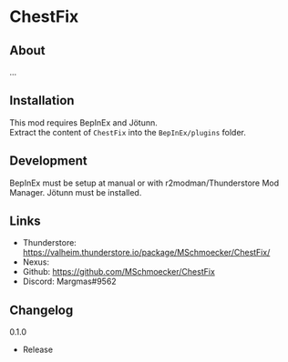 # ChestFix

## About
...

## Installation
This mod requires BepInEx and Jötunn.\
Extract the content of `ChestFix` into the `BepInEx/plugins` folder.

## Development
BepInEx must be setup at manual or with r2modman/Thunderstore Mod Manager.
Jötunn must be installed.

## Links
- Thunderstore: https://valheim.thunderstore.io/package/MSchmoecker/ChestFix/
- Nexus:
- Github: https://github.com/MSchmoecker/ChestFix
- Discord: Margmas#9562

## Changelog
0.1.0
- Release
